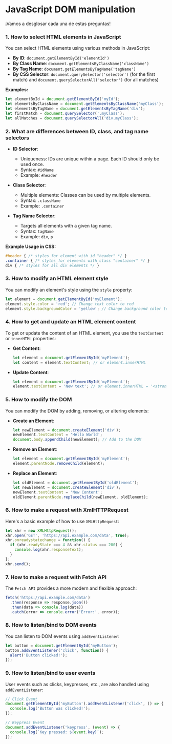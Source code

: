 # JavaScript DOM manipulation

¡Vamos a desglosar cada una de estas preguntas!

### 1. **How to select HTML elements in JavaScript**

You can select HTML elements using various methods in JavaScript:

- **By ID**: `document.getElementById('elementId')`
- **By Class Name**: `document.getElementsByClassName('className')`
- **By Tag Name**: `document.getElementsByTagName('tagName')`
- **By CSS Selector**: `document.querySelector('selector')` (for the first match) and `document.querySelectorAll('selector')` (for all matches)

**Examples:**

```javascript
let elementById = document.getElementById('myId');
let elementsByClassName = document.getElementsByClassName('myClass');
let elementsByTagName = document.getElementsByTagName('div');
let firstMatch = document.querySelector('.myClass');
let allMatches = document.querySelectorAll('div.myClass');
```

### 2. **What are differences between ID, class, and tag name selectors**

- **ID Selector**:
  - Uniqueness: IDs are unique within a page. Each ID should only be used once.
  - Syntax: `#idName`
  - Example: `#header`

- **Class Selector**:
  - Multiple elements: Classes can be used by multiple elements.
  - Syntax: `.className`
  - Example: `.container`

- **Tag Name Selector**:
  - Targets all elements with a given tag name.
  - Syntax: `tagName`
  - Example: `div`, `p`

**Example Usage in CSS:**

```css
#header { /* styles for element with id "header" */ }
.container { /* styles for elements with class "container" */ }
div { /* styles for all div elements */ }
```

### 3. **How to modify an HTML element style**

You can modify an element's style using the `style` property:

```javascript
let element = document.getElementById('myElement');
element.style.color = 'red'; // Change text color to red
element.style.backgroundColor = 'yellow'; // Change background color to yellow
```

### 4. **How to get and update an HTML element content**

To get or update the content of an HTML element, you use the `textContent` or `innerHTML` properties:

- **Get Content**:
  ```javascript
  let element = document.getElementById('myElement');
  let content = element.textContent; // or element.innerHTML
  ```

- **Update Content**:
  ```javascript
  let element = document.getElementById('myElement');
  element.textContent = 'New text'; // or element.innerHTML = '<strong>New HTML</strong>'
  ```

### 5. **How to modify the DOM**

You can modify the DOM by adding, removing, or altering elements:

- **Create an Element**:
  ```javascript
  let newElement = document.createElement('div');
  newElement.textContent = 'Hello World';
  document.body.appendChild(newElement); // Add to the DOM
  ```

- **Remove an Element**:
  ```javascript
  let element = document.getElementById('myElement');
  element.parentNode.removeChild(element);
  ```

- **Replace an Element**:
  ```javascript
  let oldElement = document.getElementById('oldElement');
  let newElement = document.createElement('div');
  newElement.textContent = 'New Content';
  oldElement.parentNode.replaceChild(newElement, oldElement);
  ```

### 6. **How to make a request with XmlHTTPRequest**

Here's a basic example of how to use `XMLHttpRequest`:

```javascript
let xhr = new XMLHttpRequest();
xhr.open('GET', 'https://api.example.com/data', true);
xhr.onreadystatechange = function() {
  if (xhr.readyState === 4 && xhr.status === 200) {
    console.log(xhr.responseText);
  }
};
xhr.send();
```

### 7. **How to make a request with Fetch API**

The `Fetch API` provides a more modern and flexible approach:

```javascript
fetch('https://api.example.com/data')
  .then(response => response.json())
  .then(data => console.log(data))
  .catch(error => console.error('Error:', error));
```

### 8. **How to listen/bind to DOM events**

You can listen to DOM events using `addEventListener`:

```javascript
let button = document.getElementById('myButton');
button.addEventListener('click', function() {
  alert('Button clicked!');
});
```

### 9. **How to listen/bind to user events**

User events such as clicks, keypresses, etc., are also handled using `addEventListener`:

```javascript
// Click Event
document.getElementById('myButton').addEventListener('click', () => {
  console.log('Button was clicked!');
});

// Keypress Event
document.addEventListener('keypress', (event) => {
  console.log(`Key pressed: ${event.key}`);
});
```